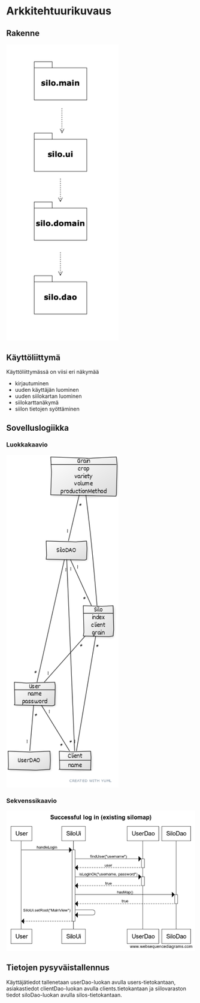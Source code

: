 # Arkkitehtuurikuvaus

## Rakenne

<img src="https://github.com/iisu36/ot-harjoitustyo/blob/master/dokumentaatio/kuvat/silo-package.png" width="300">

## Käyttöliittymä

Käyttöliittymässä on viisi eri näkymää
- kirjautuminen
- uuden käyttäjän luominen
- uuden siilokartan luominen
- siilokarttanäkymä
- siilon tietojen syöttäminen

## Sovelluslogiikka

### Luokkakaavio

<img src="https://github.com/iisu36/ot-harjoitustyo/blob/master/dokumentaatio/kuvat/silo-class.png" width="300">

### Sekvenssikaavio

<img src="https://github.com/iisu36/ot-harjoitustyo/blob/master/dokumentaatio/kuvat/silo-sequence.png" width="800">

## Tietojen pysyväistallennus

Käyttäjätiedot tallenetaan userDao-luokan avulla users-tietokantaan, asiakastiedot clientDao-luokan avulla clients.tietokantaan ja siilovaraston tiedot siloDao-luokan avulla silos-tietokantaan.
